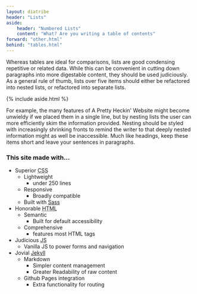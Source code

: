 ```yaml
---
layout: diatribe
header: "Lists"
aside:
    header: "Numbered Lists"
    content: "What? Are you writing a table of contents"
forward: "other.html"
behind: "tables.html"
---
```


<div>
    <p>
        Whereas tables are ideal for comparisons, lists are good condensing repetitive or related data. While
        this
        can be convenient in cutting down paragraphs into more digestable content, they should be used
        judiciously. As a general rule of thumb, lists over five items should either be refactored into nested
        lists, or refactored into separate lists.
    </p>
    {% include aside.html %}
</div>

For example, the many features of A Pretty Heckin' Website might become unwieldy if we placed them in a
single line, but by nesting lists the user can more efficiently skim the information provided. Nesting
should be styled with increasingly shrinking fronts to remind the writer to that deeply nested information
might as well be inaccessible. Much like headings, keep these items short and leave your sentences in
paragraphs.

### This site made with...

* Superior <abbr title="Cascading Style Sheets">CSS</abbr>
    * Lightweight
        * under 250 lines
    * Responsive
        * Broadly compatible 
    * Built with [Sass](https://sass-lang.com/)
* Honorable <abbr title="HyperText Markup Language">HTML</abbr>
    * Semantic
        * Built for default accessibility
    * Comprehensive
        * features most <abbr>HTML</abbr> tags
* Judicious <abbr title="Javascript">JS</abbr>
    * Vanilla JS to power forms and navigation
* Jovial [Jekyll](https://jekyllrb.com)
    * Markdown
        * Simpler content management
        * Greater Readability of raw content
    * Github Pages integration
        * Extra functionality for routing
